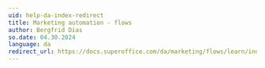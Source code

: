 ```yaml
---
uid: help-da-index-redirect
title: Marketing automation - flows
author: Bergfrid Dias
so.date: 04.30.2024
language: da
redirect_url: https://docs.superoffice.com/da/marketing/flows/learn/index.html
---
```

